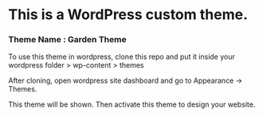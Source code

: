 # This is a WordPress custom theme. 

### Theme Name : Garden Theme

To use this theme in wordpress, clone this repo and put it inside your wordpress folder > wp-content > themes 

After cloning, open wordpress site dashboard and go to Appearance -> Themes.

This theme will be shown. Then activate this theme to design your website.
